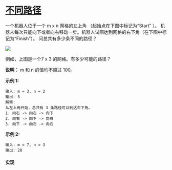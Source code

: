 # [不同路径](https://leetcode-cn.com/problems/unique-paths/description/)

一个机器人位于一个 m x n 网格的左上角 （起始点在下图中标记为“Start” ）。
机器人每次只能向下或者向右移动一步。机器人试图达到网格的右下角（在下图中标记为“Finish”）。
问总共有多少条不同的路径？

![](https://leetcode-cn.com/static/images/problemset/robot_maze.png)

例如，上图是一个7 x 3 的网格。有多少可能的路径？

**说明：**
m 和 n 的值均不超过 100。

**示例 1:**
```
输入: m = 3, n = 2
输出: 3
解释:
从左上角开始，总共有 3 条路径可以到达右下角。
1. 向右 -> 向右 -> 向下
2. 向右 -> 向下 -> 向右
3. 向下 -> 向右 -> 向右
```

**示例 2:**
```
输入: m = 7, n = 3
输出: 28
```

#### 实现

